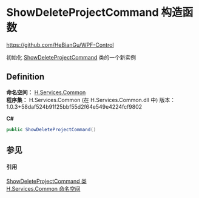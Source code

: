 # ShowDeleteProjectCommand 构造函数
https://github.com/HeBianGu/WPF-Control

初始化 <a href="b620bf2f-049d-7822-7e06-5e9303c96e3e">ShowDeleteProjectCommand</a> 类的一个新实例



## Definition
**命名空间：** <a href="b9cdd84f-6623-a51a-f53b-465103ced202">H.Services.Common</a>  
**程序集：** H.Services.Common (在 H.Services.Common.dll 中) 版本：1.0.3+58daf524b91f25bbf55d2f64e549e4224fcf9802

**C#**
``` C#
public ShowDeleteProjectCommand()
```



## 参见


#### 引用
<a href="b620bf2f-049d-7822-7e06-5e9303c96e3e">ShowDeleteProjectCommand 类</a>  
<a href="b9cdd84f-6623-a51a-f53b-465103ced202">H.Services.Common 命名空间</a>  

